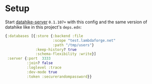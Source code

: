 # Setup

Start [datahike-server](https://github.com/replikativ/datahike-server) `0.1.107+` with this config and the same version of datahike like in this project's `deps.edn`:
```clojure
{:databases [{:store {:backend :file
                      :scope "test.lambdaforge.net"
                      :path "/tmp/users"}
              :keep-history? true
              :schema-flexibility :write}]
 :server {:port  3333
          :join? false
          :loglevel :trace
          :dev-mode true
          :token :securerandompassword}}
```
